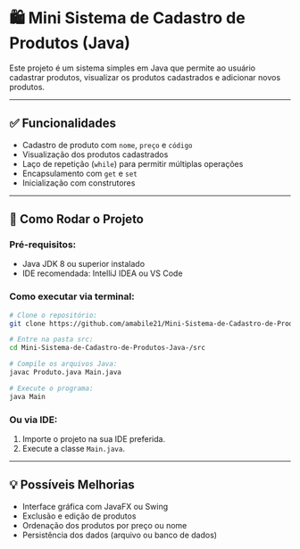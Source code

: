 # 🛍️ Mini Sistema de Cadastro de Produtos (Java)

Este projeto é um sistema simples em Java que permite ao usuário cadastrar produtos, visualizar os produtos cadastrados e adicionar novos produtos.

---

## ✅ Funcionalidades

- Cadastro de produto com `nome`, `preço` e `código`
- Visualização dos produtos cadastrados
- Laço de repetição (`while`) para permitir múltiplas operações
- Encapsulamento com `get` e `set`
- Inicialização com construtores

---

## 🚀 Como Rodar o Projeto

### Pré-requisitos:

- Java JDK 8 ou superior instalado
- IDE recomendada: IntelliJ IDEA ou VS Code

### Como executar via terminal:

```bash
# Clone o repositório:
git clone https://github.com/amabile21/Mini-Sistema-de-Cadastro-de-Produtos-Java-.git

# Entre na pasta src:
cd Mini-Sistema-de-Cadastro-de-Produtos-Java-/src

# Compile os arquivos Java:
javac Produto.java Main.java

# Execute o programa:
java Main
```

### Ou via IDE:

1. Importe o projeto na sua IDE preferida.
2. Execute a classe `Main.java`.

---

## 💡 Possíveis Melhorias

- Interface gráfica com JavaFX ou Swing
- Exclusão e edição de produtos
- Ordenação dos produtos por preço ou nome
- Persistência dos dados (arquivo ou banco de dados)
